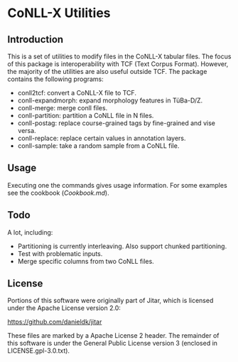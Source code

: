 # CoNLL-X Utilities

## Introduction

This is a set of utilities to modify files in the CoNLL-X tabular files. The
focus of this package is interoperability with TCF (Text Corpus Format).
However, the majority of the utilities are also useful outside TCF. The
package contains the following programs:

* conll2tcf: convert a CoNLL-X file to TCF.
* conll-expandmorph: expand morphology features in TüBa-D/Z.
* conll-merge: merge conll files.
* conll-partition: partition a CoNLL file in N files.
* conll-postag: replace course-grained tags by fine-grained and vise versa.
* conll-replace: replace certain values in annotation layers.
* conll-sample: take a random sample from a CoNLL file.

## Usage

Executing one the commands gives usage information. For some examples see
the cookbook (*Cookbook.md*).

## Todo

A lot, including:

* Partitioning is currently interleaving. Also support chunked partitioning.
* Test with problematic inputs.
* Merge specific columns from two CoNLL files.

## License

Portions of this software were originally part of Jitar, which is licensed
under the Apache License version 2.0:

https://github.com/danieldk/jitar

These files are marked by a Apache License 2 header. The remainder of this
software is under the General Public License version 3 (enclosed in
LICENSE.gpl-3.0.txt).

